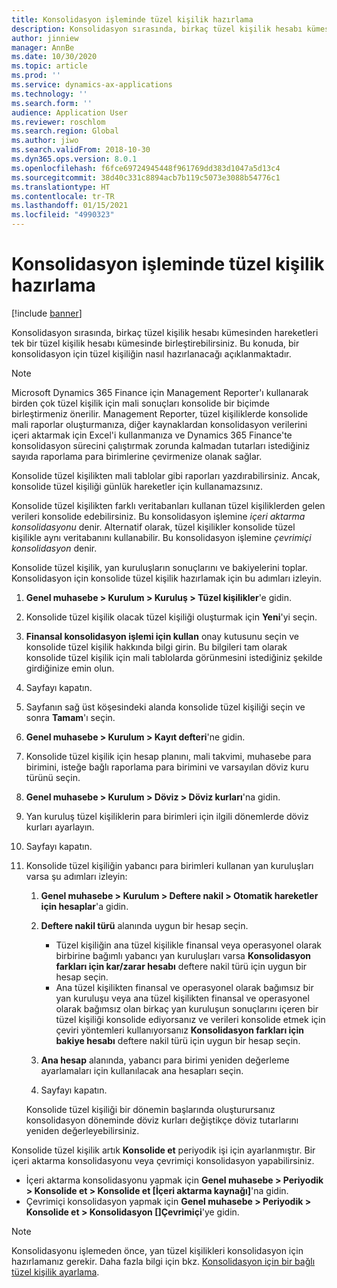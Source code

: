 ```yaml
---
title: Konsolidasyon işleminde tüzel kişilik hazırlama
description: Konsolidasyon sırasında, birkaç tüzel kişilik hesabı kümesinden hareketleri tek bir tüzel kişilik hesabı kümesinde birleştirebilirsiniz. Bu konuda, bir konsolidasyon için tüzel kişiliğin nasıl hazırlanacağı açıklanmaktadır.
author: jinniew
manager: AnnBe
ms.date: 10/30/2020
ms.topic: article
ms.prod: ''
ms.service: dynamics-ax-applications
ms.technology: ''
ms.search.form: ''
audience: Application User
ms.reviewer: roschlom
ms.search.region: Global
ms.author: jiwo
ms.search.validFrom: 2018-10-30
ms.dyn365.ops.version: 8.0.1
ms.openlocfilehash: f6fce69724945448f961769dd383d1047a5d13c4
ms.sourcegitcommit: 38d40c331c8894acb7b119c5073e3088b54776c1
ms.translationtype: HT
ms.contentlocale: tr-TR
ms.lasthandoff: 01/15/2021
ms.locfileid: "4990323"
---
```

# <a name="prepare-a-legal-entity-for-the-consolidation-process"></a>Konsolidasyon işleminde tüzel kişilik hazırlama

[!include [banner](../includes/banner.md)]

Konsolidasyon sırasında, birkaç tüzel kişilik hesabı kümesinden hareketleri tek bir tüzel kişilik hesabı kümesinde birleştirebilirsiniz. Bu konuda, bir konsolidasyon için tüzel kişiliğin nasıl hazırlanacağı açıklanmaktadır.

> [!NOTE]
> Microsoft Dynamics 365 Finance için Management Reporter'ı kullanarak birden çok tüzel kişilik için mali sonuçları konsolide bir biçimde birleştirmeniz önerilir. Management Reporter, tüzel kişiliklerde konsolide mali raporlar oluşturmanıza, diğer kaynaklardan konsolidasyon verilerini içeri aktarmak için Excel'i kullanmanıza ve Dynamics 365 Finance'te konsolidasyon sürecini çalıştırmak zorunda kalmadan tutarları istediğiniz sayıda raporlama para birimlerine çevirmenize olanak sağlar.

Konsolide tüzel kişilikten mali tablolar gibi raporları yazdırabilirsiniz. Ancak, konsolide tüzel kişiliği günlük hareketler için kullanamazsınız.

Konsolide tüzel kişilikten farklı veritabanları kullanan tüzel kişiliklerden gelen verileri konsolide edebilirsiniz. Bu konsolidasyon işlemine *içeri aktarma konsolidasyonu* denir. Alternatif olarak, tüzel kişilikler konsolide tüzel kişilikle aynı veritabanını kullanabilir. Bu konsolidasyon işlemine *çevrimiçi konsolidasyon* denir.

Konsolide tüzel kişilik, yan kuruluşların sonuçlarını ve bakiyelerini toplar. Konsolidasyon için konsolide tüzel kişilik hazırlamak için bu adımları izleyin.

1. **Genel muhasebe \> Kurulum \> Kuruluş \> Tüzel kişilikler**'e gidin.
2. Konsolide tüzel kişilik olacak tüzel kişiliği oluşturmak için **Yeni**'yi seçin.
3. **Finansal konsolidasyon işlemi için kullan** onay kutusunu seçin ve konsolide tüzel kişilik hakkında bilgi girin. Bu bilgileri tam olarak konsolide tüzel kişilik için mali tablolarda görünmesini istediğiniz şekilde girdiğinize emin olun.
4. Sayfayı kapatın.
5. Sayfanın sağ üst köşesindeki alanda konsolide tüzel kişiliği seçin ve sonra **Tamam**'ı seçin.
6. **Genel muhasebe \> Kurulum \> Kayıt defteri**'ne gidin.
7. Konsolide tüzel kişilik için hesap planını, mali takvimi, muhasebe para birimini, isteğe bağlı raporlama para birimini ve varsayılan döviz kuru türünü seçin. 
8. **Genel muhasebe \> Kurulum \> Döviz \> Döviz kurları**'na gidin.
9. Yan kuruluş tüzel kişiliklerin para birimleri için ilgili dönemlerde döviz kurları ayarlayın.
10. Sayfayı kapatın.
11. Konsolide tüzel kişiliğin yabancı para birimleri kullanan yan kuruluşları varsa şu adımları izleyin:

    1. **Genel muhasebe \> Kurulum \> Deftere nakil \> Otomatik hareketler için hesaplar**'a gidin.
    2. **Deftere nakil türü** alanında uygun bir hesap seçin.

        - Tüzel kişiliğin ana tüzel kişilikle finansal veya operasyonel olarak birbirine bağımlı yabancı yan kuruluşları varsa **Konsolidasyon farkları için kar/zarar hesabı** deftere nakil türü için uygun bir hesap seçin.
        - Ana tüzel kişilikten finansal ve operasyonel olarak bağımsız bir yan kuruluşu veya ana tüzel kişilikten finansal ve operasyonel olarak bağımsız olan birkaç yan kuruluşun sonuçlarını içeren bir tüzel kişiliği konsolide ediyorsanız ve verileri konsolide etmek için çeviri yöntemleri kullanıyorsanız **Konsolidasyon farkları için bakiye hesabı** deftere nakil türü için uygun bir hesap seçin.

    3. **Ana hesap** alanında, yabancı para birimi yeniden değerleme ayarlamaları için kullanılacak ana hesapları seçin.
    4. Sayfayı kapatın.

    Konsolide tüzel kişiliği bir dönemin başlarında oluşturursanız konsolidasyon döneminde döviz kurları değiştikçe döviz tutarlarını yeniden değerleyebilirsiniz.

Konsolide tüzel kişilik artık **Konsolide et** periyodik işi için ayarlanmıştır. Bir içeri aktarma konsolidasyonu veya çevrimiçi konsolidasyon yapabilirsiniz.

- İçeri aktarma konsolidasyonu yapmak için **Genel muhasebe \> Periyodik \> Konsolide et \> Konsolide et \[İçeri aktarma kaynağı\]**'na gidin.
- Çevrimiçi konsolidasyon yapmak için **Genel muhasebe \> Periyodik \> Konsolide et \> Konsolidasyon \[\]Çevrimiçi**'ye gidin.

> [!NOTE]
> Konsolidasyonu işlemeden önce, yan tüzel kişilikleri konsolidasyon için hazırlamanız gerekir. Daha fazla bilgi için bkz. [Konsolidasyon için bir bağlı tüzel kişilik ayarlama](set-up-subsidiary-company-for-consolidation.md).
